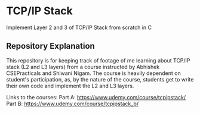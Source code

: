 # TCP/IP Stack
Implement Layer 2 and 3 of TCP/IP Stack from scratch in C

## Repository Explanation
This repository is for keeping track of footage of me learning about TCP/IP stack (L2 and L3 layers) from a course instructed by Abhishek CSEPracticals and Shiwani Nigam. The course is heavily dependent on student's participation, as, by the nature of the course, students get to write their own code and implement the L2 and L3 layers.

Links to the courses:
Part A: https://www.udemy.com/course/tcpipstack/
Part B: https://www.udemy.com/course/tcpipstack_b/
